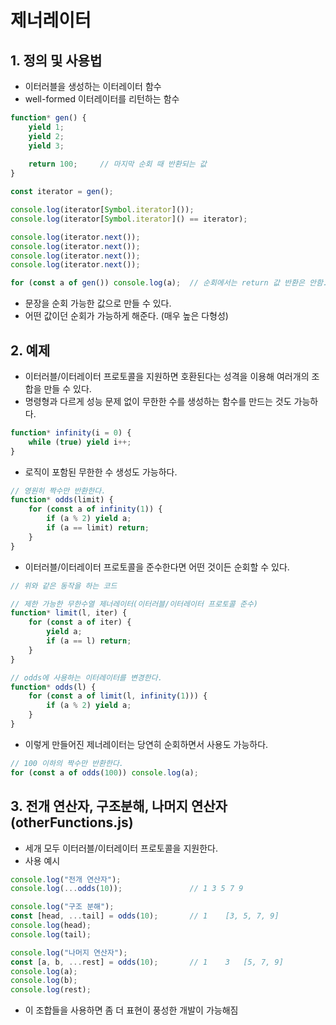 # 제너레이터
## 1. 정의 및 사용법
- 이터러블을 생성하는 이터레이터 함수
- well-formed 이터레이터를 리턴하는 함수
```js
function* gen() {
    yield 1;
    yield 2;
    yield 3;
    
    return 100;     // 마지막 순회 때 반환되는 값
}

const iterator = gen();

console.log(iterator[Symbol.iterator]());
console.log(iterator[Symbol.iterator]() == iterator);

console.log(iterator.next());
console.log(iterator.next());
console.log(iterator.next());
console.log(iterator.next());

for (const a of gen()) console.log(a);  // 순회에서는 return 값 반환은 안함.
```
- 문장을 순회 가능한 값으로 만들 수 있다.
- 어떤 값이던 순회가 가능하게 해준다. (매우 높은 다형성)

## 2. 예제
- 이터러블/이터레이터 프로토콜을 지원하면 호환된다는 성격을 이용해 여러개의 조합을 만들 수 있다.
- 명령형과 다르게 성능 문제 없이 무한한 수를 생성하는 함수를 만드는 것도 가능하다.
```js
function* infinity(i = 0) {
    while (true) yield i++;
}
```
- 로직이 포함된 무한한 수 생성도 가능하다.
```js
// 영원히 짝수만 반환한다.
function* odds(limit) {
    for (const a of infinity(1)) {
        if (a % 2) yield a;
        if (a == limit) return;
    }
}
```
- 이터러블/이터레이터 프로토콜을 준수한다면 어떤 것이든 순회할 수 있다.
```js
// 위와 같은 동작을 하는 코드

// 제한 가능한 무한수열 제너레이터(이터러블/이터레이터 프로토콜 준수)
function* limit(l, iter) {
    for (const a of iter) {
        yield a;
        if (a == l) return;
    }
}

// odds에 사용하는 이터레이터를 변경한다.
function* odds(l) {
    for (const a of limit(l, infinity(1))) {
        if (a % 2) yield a;
    }
}
```
- 이렇게 만들어진 제너레이터는 당연히 순회하면서 사용도 가능하다.
```js
// 100 이하의 짝수만 반환한다.
for (const a of odds(100)) console.log(a);
```

## 3. 전개 연산자, 구조분해, 나머지 연산자(otherFunctions.js)
- 세개 모두 이터러블/이터레이터 프로토콜을 지원한다.
- 사용 예시
```js
console.log("전개 연산자");
console.log(...odds(10));               // 1 3 5 7 9

console.log("구조 분해");
const [head, ...tail] = odds(10);       // 1    [3, 5, 7, 9]
console.log(head);
console.log(tail);

console.log("나머지 연산자");
const [a, b, ...rest] = odds(10);       // 1    3   [5, 7, 9]
console.log(a);
console.log(b);
console.log(rest);
```
- 이 조합들을 사용하면 좀 더 표현이 풍성한 개발이 가능해짐